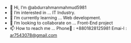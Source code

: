 - 👋 Hi, I’m @abdurrahmanmahmud5981
- 👀 I’m interested in ... IT Industry.
- 🌱 I’m currently learning ... Web development.
- 💞️ I’m looking to collaborate on ... Front-End project
- 📫 How to reach me ...
  Phone📱 : +8801828125981
  Emai-l : ar7543078@gmail.com
<!---
abdurrahmanmahmud5981/abdurrahmanmahmud5981 is a ✨ special ✨ repository because its `README.md` (this file) appears on your GitHub profile.
You can click the Preview link to take a look at your changes.
--->
